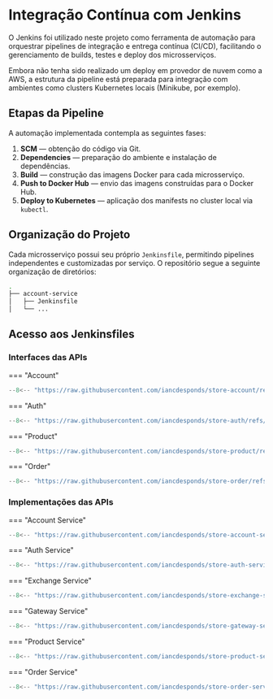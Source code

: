 # Integração Contínua com Jenkins

O Jenkins foi utilizado neste projeto como ferramenta de automação para orquestrar pipelines de integração e entrega contínua (CI/CD), facilitando o gerenciamento de builds, testes e deploy dos microsserviços.

Embora não tenha sido realizado um deploy em provedor de nuvem como a AWS, a estrutura da pipeline está preparada para integração com ambientes como clusters Kubernetes locais (Minikube, por exemplo).

## Etapas da Pipeline

A automação implementada contempla as seguintes fases:

1. **SCM** — obtenção do código via Git.
2. **Dependencies** — preparação do ambiente e instalação de dependências.
3. **Build** — construção das imagens Docker para cada microsserviço.
4. **Push to Docker Hub** — envio das imagens construídas para o Docker Hub.
5. **Deploy to Kubernetes** — aplicação dos manifests no cluster local via `kubectl`.

## Organização do Projeto

Cada microsserviço possui seu próprio `Jenkinsfile`, permitindo pipelines independentes e customizadas por serviço. O repositório segue a seguinte organização de diretórios:

```bash
.
├── account-service
│   ├── Jenkinsfile
│   └── ...
```

## Acesso aos Jenkinsfiles

### Interfaces das APIs

\=== "Account"

```groovy
--8<-- "https://raw.githubusercontent.com/iancdesponds/store-account/refs/heads/main/Jenkinsfile"
```

\=== "Auth"

```groovy
--8<-- "https://raw.githubusercontent.com/iancdesponds/store-auth/refs/heads/main/Jenkinsfile"
```

\=== "Product"

```groovy
--8<-- "https://raw.githubusercontent.com/iancdesponds/store-product/refs/heads/main/Jenkinsfile"
```

\=== "Order"

```groovy
--8<-- "https://raw.githubusercontent.com/iancdesponds/store-order/refs/heads/main/Jenkinsfile"
```

### Implementações das APIs

\=== "Account Service"

```groovy
--8<-- "https://raw.githubusercontent.com/iancdesponds/store-account-service/refs/heads/main/Jenkinsfile"
```

\=== "Auth Service"

```groovy
--8<-- "https://raw.githubusercontent.com/iancdesponds/store-auth-service/refs/heads/main/Jenkinsfile"
```

\=== "Exchange Service"

```groovy
--8<-- "https://raw.githubusercontent.com/iancdesponds/store-exchange-service/refs/heads/main/Jenkinsfile"
```

\=== "Gateway Service"

```groovy
--8<-- "https://raw.githubusercontent.com/iancdesponds/store-gateway-service/refs/heads/main/Jenkinsfile"
```

\=== "Product Service"

```groovy
--8<-- "https://raw.githubusercontent.com/iancdesponds/store-product-service/refs/heads/main/Jenkinsfile"
```

\=== "Order Service"

```groovy
--8<-- "https://raw.githubusercontent.com/iancdesponds/store-order-service/refs/heads/main/Jenkinsfile"
```
